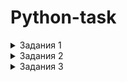 # Python-task



<details>
  <summary>Задания 1</summary>

На языке Python реализовать алгоритм (функцию) определения четности целого числа, который будет аналогичен нижеприведенному по функциональности, но отличен по своей сути. Объяснить плюсы и минусы обеих реализаций.


    def isEven(value):return value%2==0 
    

Отвечать:[ссылка]()

    def is_even(number): return number & 1    


        



</details>


<details>
  <summary>Задания 2</summary>

На языках Python(2.7)  написать минимум по 2 класса реализовывающих циклический буфер FIFO.

Объяснить плюсы и минусы каждой реализации.

##Отвечать:

###Первая реализация:

    class RingBuffer:
    def __init__(self,size_max):
        self.max = size_max
        self.data = []

    class __Full:
        def append(self, x):
            self.data[self.cur] = x
            self.cur = (self.cur+1) % self.max
        def get(self):
            return self.data[self.cur:]+self.data[:self.cur]

    def append(self,x):
        self.data.append(x)
        if len(self.data) == self.max:
            self.cur = 0
            self.__class__ = self.__Full

    def get(self):
        return self.data
###Вторая реализация:
    
    class CircularBuffer(object):
    def __init__(self, size):
        self.index= 0
        self.size= size
        self._data = []

    def record(self, value):
        if len(self._data) == self.size:
            self._data[self.index]= value
        else:
            self._data.append(value)
        self.index= (self.index + 1) % self.size

    def __getitem__(self, key):
        return(self._data[key])

    def __repr__(self):
        return self._data.__repr__() + ' (' + str(len(self._data))+' items)'

    def get_all(self):
        return(self._data)


</details>

<details>
  <summary>Задания 3</summary>

На языке Python реализовать функцию, которая быстрее всего (по процессорным тикам) отсортирует данный ей массив чисел. Массив может быть любого размера со случайным порядком чисел (в том числе и отсортированным). Объяснить почему вы считаете, что функция соответствует заданным критериям.

##Отвечать:

    def qsort(array):
            if len(array) < 2:
                return array
            else:
                pivot = array.pop(randrange(len(array)))
                small = [i for i in array if i <= pivot]
                big = [i for i in array if i > pivot]
                return qsort(small) + [pivot] + qsort(big)

    
        
[ссылка]()

</details>
